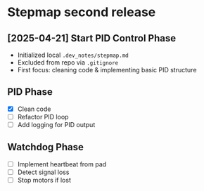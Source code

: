 # Stepmap second release

## [2025-04-21] Start PID Control Phase
- Initialized local `.dev_notes/stepmap.md`
- Excluded from repo via `.gitignore`
- First focus: cleaning code & implementing basic PID structure


## PID Phase
- [x] Clean code
- [ ] Refactor PID loop
- [ ] Add logging for PID output

## Watchdog Phase
- [ ] Implement heartbeat from pad
- [ ] Detect signal loss
- [ ] Stop motors if lost